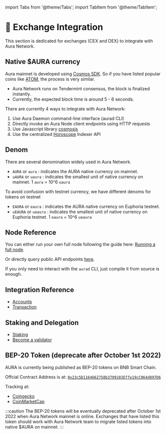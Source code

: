 import Tabs from '@theme/Tabs';
import TabItem from '@theme/TabItem';

# 🌟 Exchange Integration

This section is dedicated for exchanges (CEX and DEX) to integrate with Aura Network.

## Native $AURA currency

Aura mainnet is developed using [Cosmos SDK](https://v1.cosmos.network/sdk). So if you have listed popular coins like [ATOM](https://www.coingecko.com/en/coins/cosmos-hub), the process is very similar.

- Aura Network runs on Tendermint consensus, the block is finalized instantly. 
- Currently, the expected block time is around 5 - 6 seconds.

There are currently 4 ways to integrate with Aura Network:

1. Use Aura Daemon command-line interface (aurad CLI)
2. Directly invoke an Aura Node client endpoints using HTTP requests
3. Use Javascript library [cosmosjs](https://github.com/cosmos/cosmjs)
4. Use the centralized [Horoscope](../../horoscope/horoscope-api-documentation.info.mdx) Indexer API

## Denom
There are several denomination widely used in Aura Network.

- `AURA` or `aura` : indicates the AURA native currency on mainnet.
- `uAURA` or `uaura` : indicates the smallest unit of native currency on mainnet. 1 `aura` = 10^6 `uaura`

To avoid confusion with testnet currency, we have different denoms for tokens on testnet

- `EAURA` or `eaura` : indicates the AURA native currency on Euphoria testnet.
- `uEAURA` or `ueaura` : indicates the smallest unit of native currency on Euphoria testnet. 1 `eaura` = 10^6 `ueaura`

## Node Reference

You can either run your own full node following the guide here: [Running a full node](../../validator/running-a-fullnode.md).

Or directly query public API endpoints [here](../../developer/endpoints.md).

If you only need to interact with the `aurad` CLI, just compile it from source is enough.

## Integration Reference

- [Accounts](./accounts.md)
- [Transaction](./transaction.md)

## Staking and Delegation

- [Staking](../../overview/start/staking.md)
- [Become a validator](../../validator/running-a-validator.md) 


## BEP-20 Token (deprecate after October 1st 2022)
AURA is currently being published as BEP-20 tokens on BNB Smart Chain. 

Offcial Contract Address is at: [`0x23c5D1164662758b3799103Effe19cC064d897D6`](https://bscscan.com/address/0x23c5D1164662758b3799103Effe19cC064d897D6)

Tracking at:
- [Coingecko](https://www.coingecko.com/en/coins/aura-network)
- [CoinMarketCap](https://coinmarketcap.com/currencies/aura-network/)

:::caution
The BEP-20 tokens will be eventually deprecated after October 1st 2022 when Aura Network mainnet is online. Exchanges that have listed this token should work with Aura Network team to migrate listed tokens into native $AURA on mainnet.
:::